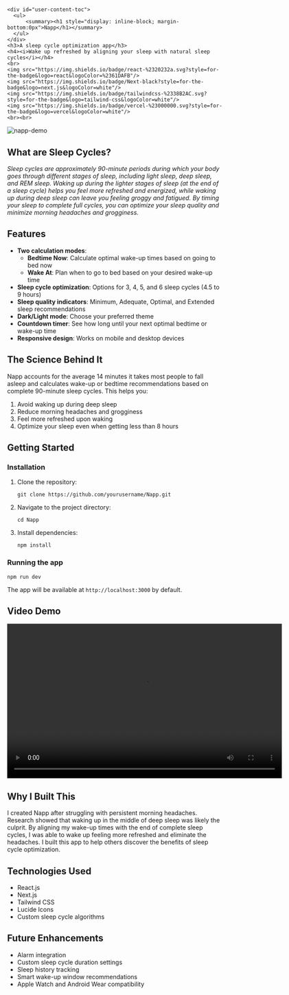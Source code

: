# <div align="center">
    <div id="user-content-toc">
      <ul>
          <summary><h1 style="display: inline-block; margin-bottom:0px">Napp</h1></summary>
      </ul>
    </div>
    <h3>A sleep cycle optimization app</h3>
    <h4><i>Wake up refreshed by aligning your sleep with natural sleep cycles</i></h4>
    <br>
    <img src="https://img.shields.io/badge/react-%2320232a.svg?style=for-the-badge&logo=react&logoColor=%2361DAFB"/>
    <img src="https://img.shields.io/badge/Next-black?style=for-the-badge&logo=next.js&logoColor=white"/>
    <img src="https://img.shields.io/badge/tailwindcss-%2338B2AC.svg?style=for-the-badge&logo=tailwind-css&logoColor=white"/>
    <img src="https://img.shields.io/badge/vercel-%23000000.svg?style=for-the-badge&logo=vercel&logoColor=white"/>
    <br><br>
</div>

![napp-demo](screenshot.png)

## What are Sleep Cycles?
*Sleep cycles are approximately 90-minute periods during which your body goes through different stages of sleep, including light sleep, deep sleep, and REM sleep. Waking up during the lighter stages of sleep (at the end of a sleep cycle) helps you feel more refreshed and energized, while waking up during deep sleep can leave you feeling groggy and fatigued. By timing your sleep to complete full cycles, you can optimize your sleep quality and minimize morning headaches and grogginess.*

## Features
- **Two calculation modes**: 
  - **Bedtime Now**: Calculate optimal wake-up times based on going to bed now
  - **Wake At**: Plan when to go to bed based on your desired wake-up time
- **Sleep cycle optimization**: Options for 3, 4, 5, and 6 sleep cycles (4.5 to 9 hours)
- **Sleep quality indicators**: Minimum, Adequate, Optimal, and Extended sleep recommendations
- **Dark/Light mode**: Choose your preferred theme
- **Countdown timer**: See how long until your next optimal bedtime or wake-up time
- **Responsive design**: Works on mobile and desktop devices

## The Science Behind It
Napp accounts for the average 14 minutes it takes most people to fall asleep and calculates wake-up or bedtime recommendations based on complete 90-minute sleep cycles. This helps you:

1. Avoid waking up during deep sleep
2. Reduce morning headaches and grogginess 
3. Feel more refreshed upon waking
4. Optimize your sleep even when getting less than 8 hours

## Getting Started

### Installation
1. Clone the repository:
   ```
   git clone https://github.com/yourusername/Napp.git
   ```
2. Navigate to the project directory:
   ```
   cd Napp
   ```
3. Install dependencies:
   ```
   npm install
   ```

### Running the app
```
npm run dev
```
The app will be available at `http://localhost:3000` by default.

## Video Demo
<div align="center">
  <video src="napp.mp4" width="640" height="360" controls></video>
</div>

## Why I Built This
I created Napp after struggling with persistent morning headaches. Research showed that waking up in the middle of deep sleep was likely the culprit. By aligning my wake-up times with the end of complete sleep cycles, I was able to wake up feeling more refreshed and eliminate the headaches. I built this app to help others discover the benefits of sleep cycle optimization.

## Technologies Used
- React.js
- Next.js
- Tailwind CSS
- Lucide Icons
- Custom sleep cycle algorithms

## Future Enhancements
- Alarm integration
- Custom sleep cycle duration settings
- Sleep history tracking
- Smart wake-up window recommendations
- Apple Watch and Android Wear compatibility